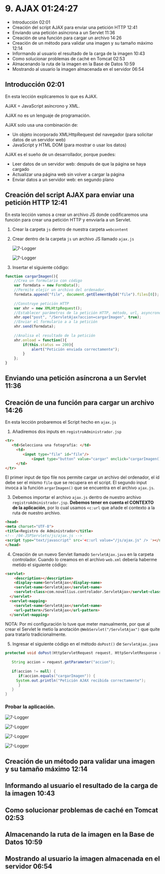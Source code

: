 # 9. AJAX 01:24:27

* Introducción 02:01
* Creación del script AJAX para enviar una petición HTTP 12:41
* Enviando una petición asíncrona a un Servlet 11:36
* Creación de una función para cargar un archivo 14:26
* Creación de un método para validar una imagen y su tamaño máximo 12:14
* Informando al usuario el resultado de la carga de la imagen 10:43
* Como solucionar problemas de caché en Tomcat 02:53
* Almacenando la ruta de la imagen en la Base de Datos 10:59
* Mostrando al usuario la imagen almacenada en el servidor 06:54

## Introducción 02:01

En esta lección explicaremos lo que es AJAX.

AJAX = JavaScript asíncrono y XML.

AJAX no es un lenguaje de programación.

AJAX solo usa una combinación de:

* Un objeto incorporado XMLHttpRequest del navegador (para solicitar datos de un servidor web)
* JavaScript y HTML DOM (para mostrar o usar los datos)

AJAX es el sueño de un desarrollador, porque puedes:

* Leer datos de un servidor web: después de que la página se haya cargado
* Actualizar una página web sin volver a cargar la página
* Enviar datos a un servidor web: en segundo plano

## Creación del script AJAX para enviar una petición HTTP 12:41

En esta lección vamos a crear un archivo JS donde codificaremos una función para crear una petición HTTP y envviarla a un Servlet. 

1. Crear la carpeta `js` dentro de nuestra carpeta `webcontent`
2. Crear dentro de la carpeta `js` un archivo JS llamado `ajax.js`

   ![7-Logger](images/9-ajax-1.png)

   ![7-Logger](images/9-ajax-2.png)
   
3. Insertar el siguiente código:

```js
function cargarImagen(){
	//Crea un formulario con código
	var formdata = new FormData();
	//Permite elejir un archivo del ordenador.
	formdata.append("file", document.getElementById("file").files[0]); //0 indica que selecciona el primer archivo seleccionado
	
	//Construye petición HTTP
	var xhr = new XMLHttpRequest();
	//Establecer parámetros de la petición HTTP, método, url, asyncrono
	xhr.ope("post", "/ServletAjax?accion=cargarImagen", true);
	//Enviar el formulario a a la petición
	xhr.send(formdata);
	
	//Analisa el resultado de la petición
	xhr.onload = function(){
		if(this.status == 200){
			alert("Petición enviada correctamente");
		}
	};
}
```

## Enviando una petición asíncrona a un Servlet 11:36


## Creación de una función para cargar un archivo 14:26

En esta lección probaremos el Script hecho en `ajax.js` 

1. Añadiremos dos inputs en `registroAdministrador.jsp`

```html
<tr>
   <td>Selecciona una fotografía: </td>
	 <td>
	    <input type="file" id="file"/> 
			<input type="button" value="cargar" onclick="cargarImagen();" />
	 </td>
</tr>
```

El primer input de tipo file nos permite cargar un archivo del ordenador, el id debe ser el mismo `file` que se recupera en el script. El segundo input invoca a la función `argarImagen()` que se encuentra en el archivo `ajax.js`.

3. Debemos importar el archivo `ajax.js` dentro de nuestro archivo `registroAdministrador.jsp`. **Debemos tener en cuenta el CONTEXTO de la aplicación**, por lo cual usamos `<c:url` que añade el contexto a la ruta de nuestro archivo. 

```html
<head>
<meta charset="UTF-8">
<title>Registro de Administrador</title>
<!-- /04-JSPServlets/js/ajax.js -->
<script type="text/javascript" src='<c:url value="/js/ajax.js" /> '></script>
</head>
```

4. Creación de un nuevo Servlet llamado `ServletAjax.java` en la carpeta controlador. Cuando lo creamos en el archivo `web.xml` debería haberme metido el siguiente código:

```html
<servlet>
    <description></description>
    <display-name>ServletAjax</display-name>
    <servlet-name>ServletAjax</servlet-name>
    <servlet-class>com.novellius.controlador.ServletAjax</servlet-class>
  </servlet>
  <servlet-mapping>
    <servlet-name>ServletAjax</servlet-name>
    <url-pattern>/ServletAjax</url-pattern>
  </servlet-mapping>
```

NOTA: Por mi configuración lo tuve que meter manualmente, por que al crear el Servlet le metio la anotación `@WebServlet("/ServletAjax")` que quite para tratarlo tradicionalmente.

5. Ingresar el siguiente código en el método `doPost()` de `ServletAjax.java`

```java
protected void doPost(HttpServletRequest request, HttpServletResponse response) throws ServletException, IOException {
		
   String accion = request.getParameter("accion");
		
   if(accion != null) {
      if(accion.equals("cargarImagen")) {
	 System.out.println("Petición AJAX recibida correctamente");
      }
   }
}
```

### Probar la aplicación.

![7-Logger](images/9-ej-1.png)

![7-Logger](images/9-ej-2.png)

![7-Logger](images/9-ej-3.png)

![7-Logger](images/9-ej-4.png)


## Creación de un método para validar una imagen y su tamaño máximo 12:14
## Informando al usuario el resultado de la carga de la imagen 10:43
## Como solucionar problemas de caché en Tomcat 02:53
## Almacenando la ruta de la imagen en la Base de Datos 10:59
## Mostrando al usuario la imagen almacenada en el servidor 06:54
